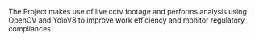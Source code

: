 The Project makes use of live cctv footage and performs analysis using OpenCV and YoloV8 to improve work
efficiency and monitor regulatory compliances

